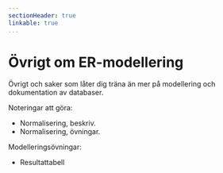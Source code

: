 ```yaml
---
sectionHeader: true
linkable: true
...
```

Övrigt om ER-modellering
=======================

Övrigt och saker som låter dig träna än mer på modellering och dokumentation av databaser.


Noteringar att göra:

* Normalisering, beskriv.
* Normalisering, övningar.


Modelleringsövningar:

* Resultattabell
